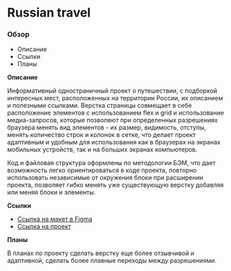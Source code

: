 # Russian travel

### Обзор
* Описание
* Ссылки
* Планы

**Описание**

Информативный одностраничный проект о путешествии, с подборкой интересных мест, расположенных на территории России, их описанием и полезными ссылками.
Верстка страницы совмещает в себе расположение элементов с использованием flex и grid и использование медиа-запросов, которые позволяют при определенных разрешениях браузера менять вид элементов - их размер, видимость, отступы, менять количество строк и колонок в сетке, что делает проект адаптивным и удобным для использования как в браузерах на экранах мобильных устройств, так и на больших экранах компьютеров.

Код и файловая структура оформлены по методологии БЭМ, что дает возможность легко ориентироваться в коде проекта, повторно использовать независимые от окружения блоки при расширении проекта, позволяет гибко менять уже существующую верстку добавляя или меняя блоки и элементы.


**Ссылки**

* [Ссылка на макет в Figma](https://www.figma.com/file/OyRWEjU6wBwRe1hapzQoLx/Sprint-3%3A-Russia-%2F-desktop-%2B-mobile?node-id=28503%3A0)
* [Ссылка на проект](https://www.figma.com/file/OyRWEjU6wBwRe1hapzQoLx/Sprint-3%3A-Russia-%2F-desktop-%2B-mobile?node-id=28503%3A0)

**Планы**

В планах по проекту сделать верстку еще более отзывчивой и адаптивной, сделать более плавные переходы между разрешениями.
